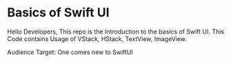 # Basics of Swift UI

Hello Developers,
This repo is the Introduction to the basics of Swift UI.
This Code contains Usage of VStack, HStack, TextView, ImageView.

Audience Target: One comes new to SwiftUI



